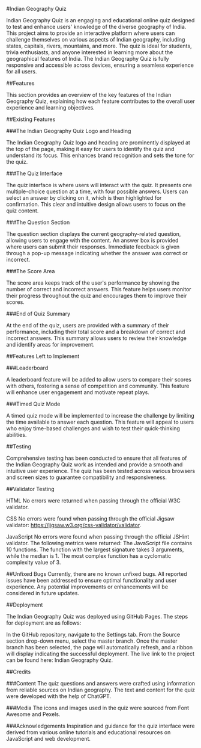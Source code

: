 #Indian Geography Quiz

Indian Geography Quiz is an engaging and educational online quiz designed to test and enhance users' knowledge of the diverse geography of India. This project aims to provide an interactive platform where users can challenge themselves on various aspects of Indian geography, including states, capitals, rivers, mountains, and more. The quiz is ideal for students, trivia enthusiasts, and anyone interested in learning more about the geographical features of India. The Indian Geography Quiz is fully responsive and accessible across devices, ensuring a seamless experience for all users.

##Features

This section provides an overview of the key features of the Indian Geography Quiz, explaining how each feature contributes to the overall user experience and learning objectives.

##Existing Features

###The Indian Geography Quiz Logo and Heading

The Indian Geography Quiz logo and heading are prominently displayed at the top of the page, making it easy for users to identify the quiz and understand its focus. This enhances brand recognition and sets the tone for the quiz.

###The Quiz Interface

The quiz interface is where users will interact with the quiz. It presents one multiple-choice question at a time, with four possible answers. Users can select an answer by clicking on it, which is then highlighted for confirmation. This clear and intuitive design allows users to focus on the quiz content.

###The Question Section

The question section displays the current geography-related question, allowing users to engage with the content. An answer box is provided where users can submit their responses. Immediate feedback is given through a pop-up message indicating whether the answer was correct or incorrect.

###The Score Area

The score area keeps track of the user's performance by showing the number of correct and incorrect answers. This feature helps users monitor their progress throughout the quiz and encourages them to improve their scores.

###End of Quiz Summary

At the end of the quiz, users are provided with a summary of their performance, including their total score and a breakdown of correct and incorrect answers. This summary allows users to review their knowledge and identify areas for improvement.

##Features Left to Implement

###Leaderboard

A leaderboard feature will be added to allow users to compare their scores with others, fostering a sense of competition and community. This feature will enhance user engagement and motivate repeat plays.

###Timed Quiz Mode

A timed quiz mode will be implemented to increase the challenge by limiting the time available to answer each question. This feature will appeal to users who enjoy time-based challenges and wish to test their quick-thinking abilities.

##Testing

Comprehensive testing has been conducted to ensure that all features of the Indian Geography Quiz work as intended and provide a smooth and intuitive user experience. The quiz has been tested across various browsers and screen sizes to guarantee compatibility and responsiveness.

##Validator Testing

HTML
No errors were returned when passing through the official W3C validator.

CSS
No errors were found when passing through the official Jigsaw validator: https://jigsaw.w3.org/css-validator/validator.

JavaScript
No errors were found when passing through the official JSHint validator.
The following metrics were returned:
The JavaScript file contains 10 functions.
The function with the largest signature takes 3 arguments, while the median is 1.
The most complex function has a cyclomatic complexity value of 3.

##Unfixed Bugs
Currently, there are no known unfixed bugs. All reported issues have been addressed to ensure optimal functionality and user experience. Any potential improvements or enhancements will be considered in future updates.

##Deployment

The Indian Geography Quiz was deployed using GitHub Pages. The steps for deployment are as follows:

In the GitHub repository, navigate to the Settings tab.
From the Source section drop-down menu, select the master branch.
Once the master branch has been selected, the page will automatically refresh, and a ribbon will display indicating the successful deployment.
The live link to the project can be found here: Indian Geography Quiz.

##Credits

###Content
The quiz questions and answers were crafted using information from reliable sources on Indian geography.
The text and content for the quiz were developed with the help of ChatGPT.

###Media
The icons and images used in the quiz were sourced from Font Awesome and Pexels.

###Acknowledgements
Inspiration and guidance for the quiz interface were derived from various online tutorials and educational resources on JavaScript and web development.
